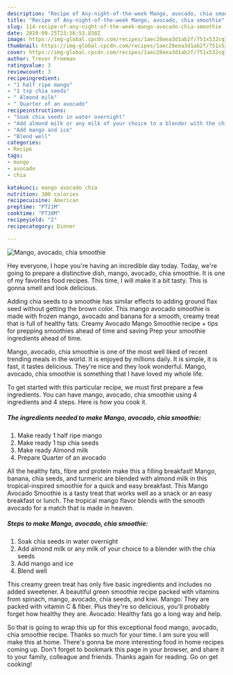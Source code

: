 ```yaml
---
description: "Recipe of Any-night-of-the-week Mango, avocado, chia smoothie"
title: "Recipe of Any-night-of-the-week Mango, avocado, chia smoothie"
slug: 114-recipe-of-any-night-of-the-week-mango-avocado-chia-smoothie
date: 2020-09-25T23:56:53.838Z
image: https://img-global.cpcdn.com/recipes/1aec28eea3d1ab2f/751x532cq70/mango-avocado-chia-smoothie-recipe-main-photo.jpg
thumbnail: https://img-global.cpcdn.com/recipes/1aec28eea3d1ab2f/751x532cq70/mango-avocado-chia-smoothie-recipe-main-photo.jpg
cover: https://img-global.cpcdn.com/recipes/1aec28eea3d1ab2f/751x532cq70/mango-avocado-chia-smoothie-recipe-main-photo.jpg
author: Trevor Freeman
ratingvalue: 3
reviewcount: 3
recipeingredient:
- "1 half ripe mango"
- "1 tsp chia seeds"
- " Almond milk"
- " Quarter of an avocado"
recipeinstructions:
- "Soak chia seeds in water overnight"
- "Add almond milk or any milk of your choice to a blender with the chia seeds"
- "Add mango and ice"
- "Blend well"
categories:
- Recipe
tags:
- mango
- avocado
- chia

katakunci: mango avocado chia 
nutrition: 300 calories
recipecuisine: American
preptime: "PT21M"
cooktime: "PT38M"
recipeyield: "2"
recipecategory: Dinner

---
```



![Mango, avocado, chia smoothie](https://img-global.cpcdn.com/recipes/1aec28eea3d1ab2f/751x532cq70/mango-avocado-chia-smoothie-recipe-main-photo.jpg)

Hey everyone, I hope you're having an incredible day today. Today, we're going to prepare a distinctive dish, mango, avocado, chia smoothie. It is one of my favorites food recipes. This time, I will make it a bit tasty. This is gonna smell and look delicious.

Adding chia seeds to a smoothie has similar effects to adding ground flax seed without getting the brown color. This mango avocado smoothie is made with frozen mango, avocado and banana for a smooth, creamy treat that is full of healthy fats. Creamy Avocado Mango Smoothie recipe + tips for prepping smoothies ahead of time and saving Prep your smoothie ingredients ahead of time.

Mango, avocado, chia smoothie is one of the most well liked of recent trending meals in the world. It is enjoyed by millions daily. It is simple, it is fast, it tastes delicious. They're nice and they look wonderful. Mango, avocado, chia smoothie is something that I have loved my whole life.


To get started with this particular recipe, we must first prepare a few ingredients. You can have mango, avocado, chia smoothie using 4 ingredients and 4 steps. Here is how you cook it.

##### The ingredients needed to make Mango, avocado, chia smoothie:

1. Make ready 1 half ripe mango
1. Make ready 1 tsp chia seeds
1. Make ready  Almond milk
1. Prepare  Quarter of an avocado


All the healthy fats, fibre and protein make this a filling breakfast! Mango, banana, chia seeds, and turmeric are blended with almond milk in this tropical-inspired smoothie for a quick and easy breakfast. This Mango Avocado Smoothie is a tasty treat that works well as a snack or an easy breakfast or lunch. The tropical mango flavor blends with the smooth avocado for a match that is made in heaven. 

##### Steps to make Mango, avocado, chia smoothie:

1. Soak chia seeds in water overnight
1. Add almond milk or any milk of your choice to a blender with the chia seeds
1. Add mango and ice
1. Blend well


This creamy green treat has only five basic ingredients and includes no added sweetener. A beautiful green smoothie recipe packed with vitamins from spinach, mango, avocado, chia seeds, and kiwi. Mango: They are packed with vitamin C &amp; fiber. Plus they&#39;re so delicious, you&#39;ll probably forget how healthy they are. Avocado: Healthy fats go a long way and help. 

So that is going to wrap this up for this exceptional food mango, avocado, chia smoothie recipe. Thanks so much for your time. I am sure you will make this at home. There's gonna be more interesting food in home recipes coming up. Don't forget to bookmark this page in your browser, and share it to your family, colleague and friends. Thanks again for reading. Go on get cooking!
